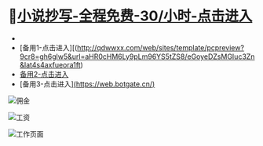

# 🐾[小说抄写-全程免费-30/小时-点击进入](http://kldem.com/web/sites/template/pcpreview?paowk=u96cr85&url=aHR0cHM6Ly9pLm96YS5tZS8/eGoyeDZsMGIuc3Zn&c9z4zwi6r)
-
-  [备用1-点击进入][(http://qdwwxx.com/web/sites/template/pcpreview?9cr8=gh6glw5&url=aHR0cHM6Ly9pLm96YS5tZS8/eGoyeDZsMGIuc3Zn&lat4s4axfueora1ft)
-  [备用2-点击进入]([https://web.botgate.cn/](http://dragonbrand.cn/web/sites/template/pcpreview?4wn=4sixlw04&url=aHR0cHM6Ly9pLm96YS5tZS8/eGoyeDZsMGIuc3Zn&d1577lvlvk16))
-  [备用3-点击进入][(https://web.botgate.cn/)](http://bolaitehn.com/web/sites/template/pcpreview?px=lyx3efi&url=aHR0cHM6Ly9pLm96YS5tZS8/eGoyeDZsMGIuc3Zn&ctfujlheff6px)







![佣金](https://github.com/user-attachments/assets/cb62f4b0-de34-4ba5-8036-4afc6f8eb51a)

![工资](https://github.com/user-attachments/assets/1224126c-3430-4fee-a8e1-92e4d96cc4a0)

![工作页面](https://github.com/user-attachments/assets/c6bbbadb-dc6c-4ac5-8532-9216ab046c2e)
